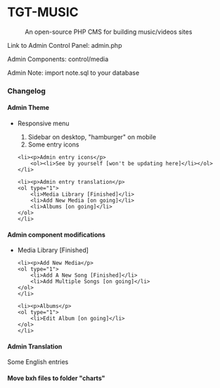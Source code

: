 <h1>TGT-MUSIC</h1>
<dd>An open-source PHP CMS for building music/videos sites</dd>
<p>Link to Admin Control Panel: admin.php</p>
<p>Admin Components: control/media</p>
<p>Admin Note: import note.sql to your database</p>
<h3>Changelog</h3>
<h4>Admin Theme</h4>
<ul>
	<li><p>Responsive menu</p>
	<ol type="1">
		<li>Sidebar on desktop, "hamburger" on mobile</li>
		<li>Some entry icons</li>
	</ol>
	</li>
	
	<li><p>Admin entry icons</p>
		<ol><li>See by yourself [won't be updating here]</li></ol>
	</li>
	
	<li><p>Admin entry translation</p>
	<ol type="1">
		<li>Media Library [Finished]</li>
		<li>Add New Media [on going]</li>
		<li>Albums [on going]</li>
	</ol>
	</li>
</ul>
<h4>Admin component modifications</h4>
<ul>
	<li><p>Media Library [Finished]</p>
	</li>
	
	<li><p>Add New Media</p>
	<ol type="1">
		<li>Add A New Song [Finished]</li>
		<li>Add Multiple Songs [on going]</li>
	</ol>
	</li>
	
	<li><p>Albums</p>
	<ol type="1">
		<li>Edit Album [on going]</li>
	</ol>
	</li>
</ul>
<h4>Admin Translation</h4>
<p>Some English entries</p>
<h4>Move bxh files to folder "charts"</h4>
